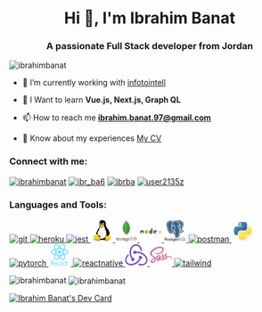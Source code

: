<h1 align="center">Hi 👋, I'm Ibrahim Banat</h1>
<h3 align="center">A passionate Full Stack developer from Jordan</h3>

<img src="https://komarev.com/ghpvc/?username=ibrahimbanat&label=Profile%20views&color=0e75b6&style=flat" alt="ibrahimbanat" /> 



- 🔭 I’m currently working with [infotointell](https://github.com/nlp-infotointell)

- 🌱 I Want to learn **Vue.js, Next.js, Graph QL**

- 📫 How to reach me **ibrahim.banat.97@gmail.com**

- 📄 Know about my experiences [My CV](https://docs.google.com/document/d/1zd9dUzyFZh3ToBOFxdO3WwsVSDuQ0hbJ8ogDKoStKu0/edit?usp=sharing)

<h3 align="left">Connect with me:</h3>
<p align="left">
<a href="https://dev.to/ibrahimbanat" target="blank"><img align="center" src="https://cdn.jsdelivr.net/npm/simple-icons@3.0.1/icons/dev-dot-to.svg" alt="ibrahimbanat" height="30" width="40" /></a>
<a href="https://twitter.com/ibr_ba6" target="blank"><img align="center" src="https://raw.githubusercontent.com/rahuldkjain/github-profile-readme-generator/master/src/images/icons/Social/twitter.svg" alt="ibr_ba6" height="30" width="40" /></a>
<a href="https://linkedin.com/in/ibrba" target="blank"><img align="center" src="https://raw.githubusercontent.com/rahuldkjain/github-profile-readme-generator/master/src/images/icons/Social/linked-in-alt.svg" alt="ibrba" height="30" width="40" /></a>
<a href="https://www.leetcode.com/user2135z" target="blank"><img align="center" src="https://raw.githubusercontent.com/rahuldkjain/github-profile-readme-generator/master/src/images/icons/Social/leet-code.svg" alt="user2135z" height="30" width="40" /></a>
</p>

<h3 align="left">Languages and Tools:</h3>
<p align="left">  <a href="https://git-scm.com/" target="_blank"> <img src="https://www.vectorlogo.zone/logos/git-scm/git-scm-icon.svg" alt="git" width="40" height="40"/> </a> <a href="https://heroku.com" target="_blank"> <img src="https://www.vectorlogo.zone/logos/heroku/heroku-icon.svg" alt="heroku" width="40" height="40"/>  <a href="https://jestjs.io" target="_blank"> <img src="https://www.vectorlogo.zone/logos/jestjsio/jestjsio-icon.svg" alt="jest" width="40" height="40"/> </a> <a href="https://www.linux.org/" target="_blank"> <img src="https://raw.githubusercontent.com/devicons/devicon/master/icons/linux/linux-original.svg" alt="linux" width="40" height="40"/> </a> <a href="https://www.mongodb.com/" target="_blank"> <img src="https://raw.githubusercontent.com/devicons/devicon/master/icons/mongodb/mongodb-original-wordmark.svg" alt="mongodb" width="40" height="40"/> </a> <a href="https://nodejs.org" target="_blank"> <img src="https://raw.githubusercontent.com/devicons/devicon/master/icons/nodejs/nodejs-original-wordmark.svg" alt="nodejs" width="40" height="40"/> </a> <a href="https://www.postgresql.org" target="_blank"> <img src="https://raw.githubusercontent.com/devicons/devicon/master/icons/postgresql/postgresql-original-wordmark.svg" alt="postgresql" width="40" height="40"/> </a> <a href="https://postman.com" target="_blank"> <img src="https://www.vectorlogo.zone/logos/getpostman/getpostman-icon.svg" alt="postman" width="40" height="40"/> </a> <a href="https://www.python.org" target="_blank"> <img src="https://raw.githubusercontent.com/devicons/devicon/master/icons/python/python-original.svg" alt="python" width="40" height="40"/> </a> <a href="https://pytorch.org/" target="_blank"> <img src="https://www.vectorlogo.zone/logos/pytorch/pytorch-icon.svg" alt="pytorch" width="40" height="40"/> </a> <a href="https://reactjs.org/" target="_blank"> <img src="https://raw.githubusercontent.com/devicons/devicon/master/icons/react/react-original-wordmark.svg" alt="react" width="40" height="40"/> </a> <a href="https://reactnative.dev/" target="_blank"> <img src="https://reactnative.dev/img/header_logo.svg" alt="reactnative" width="40" height="40"/> </a> <a href="https://redux.js.org" target="_blank"> <img src="https://raw.githubusercontent.com/devicons/devicon/master/icons/redux/redux-original.svg" alt="redux" width="40" height="40"/> </a> <a href="https://sass-lang.com" target="_blank"> <img src="https://raw.githubusercontent.com/devicons/devicon/master/icons/sass/sass-original.svg" alt="sass" width="40" height="40"/> </a> <a href="https://tailwindcss.com/" target="_blank"> <img src="https://www.vectorlogo.zone/logos/tailwindcss/tailwindcss-icon.svg" alt="tailwind" width="40" height="40"/> </a> </p>

<p><img align="left" src="https://github-readme-stats.vercel.app/api/top-langs?username=ibrahimbanat&show_icons=true&theme=gruvbox&locale=en&layout=compact" alt="ibrahimbanat" /></p>

<p>&nbsp;<img align="center" src="https://github-readme-stats.vercel.app/api?username=ibrahimbanat&show_icons=true&theme=tokyonight&locale=en" alt="ibrahimbanat" /></p>


<a href="https://app.daily.dev/ibrahibanat"><img src="https://api.daily.dev/devcards/dbd9c1675aec4b28ac35a39e70f01b3a.png?r=mkr" width="400" alt="Ibrahim Banat's Dev Card"/></a>
